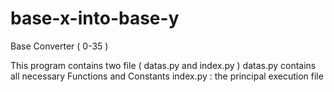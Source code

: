 # base-x-into-base-y
Base Converter ( 0-35 ) 

This program contains two file ( datas.py and index.py )
    datas.py contains all necessary Functions and Constants
    index.py : the principal execution file
